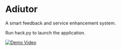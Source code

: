 # Adiutor
A smart feedback and service enhancement system.

Run hack.py to launch the application.

[![Demo Video](https://img.youtube.com/vi/5GmhLn5nqE8/0.jpg)](https://www.youtube.com/watch?v=5GmhLn5nqE8)
